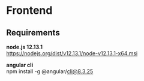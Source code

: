 # Frontend

## Requirements

**node.js 12.13.1**  
https://nodejs.org/dist/v12.13.1/node-v12.13.1-x64.msi

**angular cli**  
npm install -g @angular/cli@8.3.25